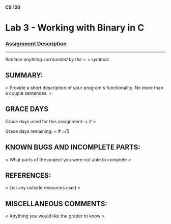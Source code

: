 #### CS 120
# Lab 3 - Working with Binary in C

### [Assignment Description](https://docs.google.com/document/d/190Hnk0Z_HKicqwh_e-uiW2_0uUSP428_xYf1D1tnDzQ/edit?usp=sharing)

***

_Replace anything surrounded by the `< >` symbols._

## SUMMARY:
 < Provide a short description of your program's functionality. No more than a couple sentences. >

## GRACE DAYS
Grace days used for this assignment: < # >

Grace days remaining: < # >/5

## KNOWN BUGS AND INCOMPLETE PARTS:
 < What parts of the project you were not able to complete >

## REFERENCES:
 < List any outside resources used >

## MISCELLANEOUS COMMENTS:
 < Anything you would like the grader to know >
